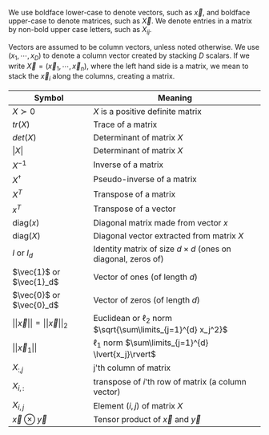 We use boldface lower-case to denote vectors, such as $\vec{x}$, and boldface upper-case to denote matrices, such as $\vec{X}$. We denote entries in a matrix by non-bold upper case letters, such as $X_{ij}$. 

Vectors are assumed to be column vectors, unless noted otherwise. We use $(x_1,\cdots,x_D)$ to denote a column vector created by stacking $D$ scalars. If we write $\vec{X}=(\vec{x}_1,\cdots,\vec{x}_n)$, where the left hand side is a matrix, we mean to stack the $\vec{x}_i$ along the columns, creating a matrix. 


Symbol|Meaning
--|--
$X \succ 0$ | $X$ is a positive definite matrix
$tr(X)$ | Trace of a matrix
$det(X)$ | Determinant of matrix $X$|
$\lvert X \rvert$ | Determinant of matrix $X$|
$X^{-1}$ | Inverse of a matrix|
$X^{\dagger}$ | Pseudo-inverse of a matrix|
$X^T$ | Transpose of a matrix|
$x^T$ | Transpose of a vector|
$\mathrm{diag}(x)$ | Diagonal matrix made from vector $x$|
$\mathrm{diag}(X)$ | Diagonal vector extracted from matrix ${X}$|
$I$ or $I_d$ | Identity matrix of size $d \times d$ (ones on diagonal, zeros of)|
$\vec{1}$ or $\vec{1}_d$ | Vector of ones (of length $d$)|
$\vec{0}$ or $\vec{0}_d$ | Vector of zeros (of length $d$)|
$\lvert\lvert\vec{x}\rvert\rvert=\lvert\lvert\vec{x}\rvert\rvert_2$ | Euclidean or $\ell_2$ norm $\sqrt{\sum\limits_{j=1}^{d} x_j^2}$|
$\lvert{\lvert{\vec{x}}}_1\rvert\rvert$ | $\ell_1$ norm $\sum\limits_{j=1}^{d} \lvert{x_j}\rvert$|
${X}_{:,j}$ | j'th column of matrix|
${X}_{i,:}$ | transpose of $i$'th row of matrix (a column vector)|
${X}_{i,j}$ | Element $(i,j)$ of matrix ${X}$ |
$\vec{x} \otimes \vec{y}$ | Tensor product of $\vec{x}$ and $\vec{y}$|
